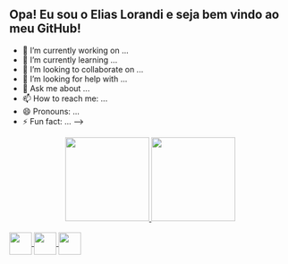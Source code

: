 ## Opa! Eu sou o Elias Lorandi e seja bem vindo ao meu GitHub!

- 🔭 I’m currently working on ...
- 🌱 I’m currently learning ...
- 👯 I’m looking to collaborate on ...
- 🤔 I’m looking for help with ...
- 💬 Ask me about ...
- 📫 How to reach me: ...
- 😄 Pronouns: ...
- ⚡ Fun fact: ...
-->

<div align="center">
  <a href="https://github.com/eliaslorandi">
  <img height="150em" src="https://github-readme-stats.vercel.app/api?username=eliaslorandi&show_icons=true&theme=dracula&include_all_commits=true&count_private=true"/>
  <img height="150em" src="https://github-readme-stats.vercel.app/api/top-langs/?username=eliaslorandi&layout=compact&langs_count=7&theme=dracula"/>
</div>
<div style="display: inline_block"><br>
  <img align="center" height="40" width="40" link rel="stylesheet" img src="https://cdn.jsdelivr.net/gh/devicons/devicon/icons/mysql/mysql-plain-wordmark.svg" />
  <img align="center" height="40" width="40" link rel="stylesheet" img src="https://cdn.jsdelivr.net/gh/devicons/devicon/icons/python/python-original.svg" />
  <img align="center" height="40" width="40" link rel="stylesheet" img src="https://cdn.jsdelivr.net/gh/devicons/devicon/icons/java/java-original.svg" />
</div>
